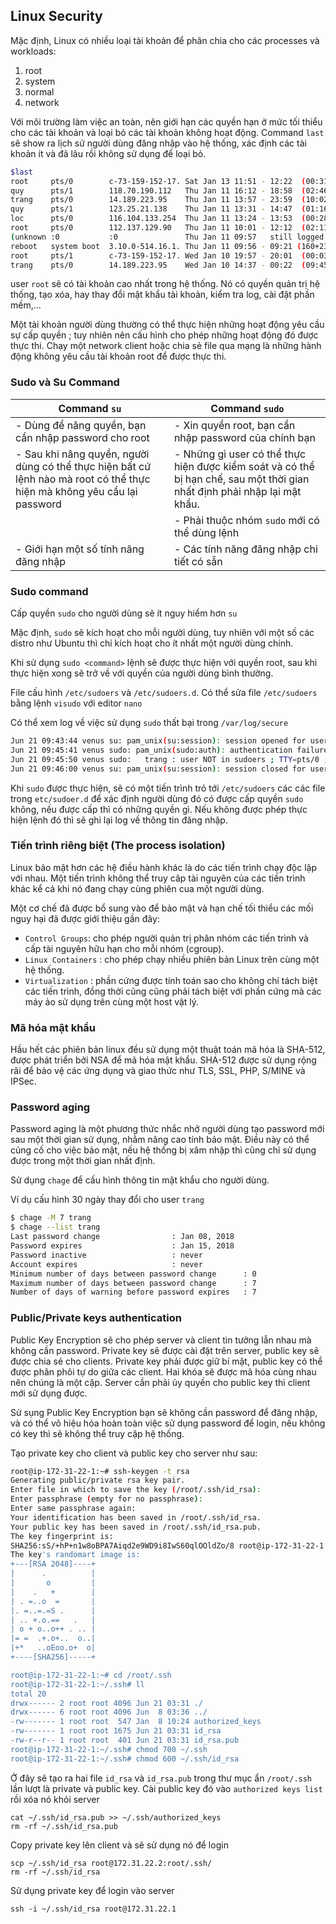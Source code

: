 ﻿## Linux Security

Mặc định, Linux có nhiều loại tài khoản để phân chia cho các processes và workloads:

1. root
2. system
3. normal
4. network

Với môi trường làm việc an toàn, nên giới hạn các quyền hạn ở mức tối thiểu cho các tài khoản và loại bỏ các tài khoản không hoạt động. Command `last` sẽ show ra lịch sử người dùng đăng nhập vào hệ thống, xác định các tài khoản ít và đã lâu rồi không sử dụng để loại bỏ.

```sh
$last
root     pts/0        c-73-159-152-17. Sat Jan 13 11:51 - 12:22  (00:31)    
quy      pts/1        118.70.190.112   Thu Jan 11 16:12 - 18:58  (02:46)    
trang    pts/0        14.189.223.95    Thu Jan 11 13:57 - 23:59  (10:02)    
quy      pts/1        123.25.21.138    Thu Jan 11 13:31 - 14:47  (01:16)    
loc      pts/0        116.104.133.254  Thu Jan 11 13:24 - 13:53  (00:28)    
root     pts/0        112.137.129.90   Thu Jan 11 10:01 - 12:12  (02:11)    
(unknown :0           :0               Thu Jan 11 09:57   still logged in   
reboot   system boot  3.10.0-514.16.1. Thu Jan 11 09:56 - 09:21 (160+23:24) 
root     pts/1        c-73-159-152-17. Wed Jan 10 19:57 - 20:01  (00:03)    
trang    pts/0        14.189.223.95    Wed Jan 10 14:37 - 00:22  (09:45)  
```

user `root` sẽ có tài khoản cao nhất trong hệ thống. Nó có quyền quản trị hệ thống, tạo xóa, hay thay đổi mật khẩu tài khoản, kiểm tra log, cài đặt phần mềm,...

Một tài khoản người dùng thường có thể thực hiện những hoạt động yêu cầu sự cấp quyền ; tuy nhiên nên cấu hình cho phép những hoạt động đó được thực thi. Chạy một network client hoặc chia sẻ file qua mạng là những hành động
không yêu cầu tài khoản root để được thực thi.

### Sudo và Su Command

|Command `su`|Command `sudo`|
|------------|--------------|
|- Dùng để nâng quyền, bạn cần nhập password cho root|- Xin quyền root, bạn cần nhập password của chính bạn|
|- Sau khi nâng quyền, người dùng có thể thực hiện bất cứ lệnh nào mà root có thể thực hiện mà không yêu cầu lại password|- Những gì user có thể thực hiện được kiểm soát và có thể bị hạn chế, sau một thời gian nhất định phải nhập lại mật khẩu.
||- Phải thuộc nhóm `sudo` mới có thể dùng lệnh|
|- Giới hạn một số tính năng đăng nhập|- Các tính năng đăng nhập chi tiết có sẵn|

### Sudo command

Cấp quyền `sudo` cho người dùng sẽ ít nguy hiểm hơn `su`

Mặc định, `sudo` sẽ kích hoạt cho mỗi người dùng, tuy nhiên với một số các distro như Ubuntu thì chỉ kích hoạt cho ít nhất một người dùng chính.

Khi sử dụng `sudo <command>` lệnh sẽ được thực hiện với quyền root, sau khi thực hiện xong sẽ trở về với quyền của người dùng bình thường.

File cấu hình `/etc/sudoers` và `/etc/sudoers.d`. Có thể sửa file `/etc/sudoers` bằng lệnh `visudo` với editor `nano`

Có thể xem log về việc sử dụng `sudo` thất bại trong `/var/log/secure`

```sh
Jun 21 09:43:44 venus su: pam_unix(su:session): session opened for user trang by root(uid=0)
Jun 21 09:45:41 venus sudo: pam_unix(sudo:auth): authentication failure; logname=root uid=1005 euid=0 tty=/dev/pts/0 ruser=trang rhost=  user=trang
Jun 21 09:45:50 venus sudo:   trang : user NOT in sudoers ; TTY=pts/0 ; PWD=/root ; USER=root ; COMMAND=apt-get install nfs-common
Jun 21 09:46:00 venus su: pam_unix(su:session): session closed for user trang
```

Khi `sudo` được thực hiện, sẽ có một tiến trình trỏ tới `/etc/sudoers` các các file trong `etc/sudoer.d` để xác định người dùng đó có được cấp quyền `sudo` không, nếu được cấp thì có những quyền gì. Nếu không được phép thực hiện lệnh đó thì sẽ ghi lại log về thông tin đăng nhập.

### Tiến trình riêng biệt (The process isolation)

Linux bảo mật hơn các hệ điều hành khác là do các tiến trình chạy độc lập với nhau. Một tiến trình không thể truy câp tài nguyên của các tiến trình khác kể cả khi nó đang chạy cùng phiên cua một người dùng.

Một cơ chế đã được bổ sung vào để bảo mật và hạn chế tối thiểu các mối nguy hại đã được giới thiệu gần đây:

* `Control Groups`: cho phép người quản trị phân nhóm các tiến trình và cấp tài nguyên hữu hạn cho mỗi nhóm (cgroup).
* `Linux Containers` : cho phép chạy nhiều phiên bản Linux trên cùng một hệ thống.
* `Virtualization` : phần cứng được tính toán sao cho không chỉ tách biệt các tiến trình, đồng thời cũng cũng phải tách biệt với phần cứng mà các máy ảo sử dụng trên cùng một host vật lý.

### Mã hóa mật khẩu

Hầu hết các phiên bản linux đều sử dụng một thuật toán mã hóa là SHA-512, được phát triển bởi NSA để mã hóa mật khẩu. SHA-512 được sử dụng rộng rãi để bảo vệ các ứng dụng và giao thức như TLS, SSL, PHP, S/MINE và IPSec.

### Password aging

Password aging là một phương thức nhắc nhở người dùng tạo password mới sau một thời gian sử dụng, nhằm nâng cao tính bảo mật. Điều này có thể củng cố cho việc bảo mật, nếu hệ thống bị xâm nhập thì cũng chỉ sử dụng được trong một thời gian nhất định.

Sử dụng `chage` để cấu hình thông tin mật khẩu cho người dùng.

Ví dụ cấu hình 30 ngày thay đổi cho user `trang`

```sh
$ chage -M 7 trang
$ chage --list trang
Last password change				: Jan 08, 2018
Password expires					: Jan 15, 2018
Password inactive					: never
Account expires						: never
Minimum number of days between password change		: 0
Maximum number of days between password change		: 7
Number of days of warning before password expires	: 7
```

### Public/Private keys authentication

Public Key Encryption sẽ cho phép server và client tin tưởng lẫn nhau mà không cần password. Private key sẽ được cài đặt trên server, public key sẽ được chia sẻ cho clients. Private key phải được giữ bí mật, public key có thể được phân phôi tự do giữa các client. Hai khóa sẽ được mã hóa cùng nhau nên chúng là một cặp. Server cần phải ủy quyền cho public key thì client mới sử dụng được.

Sử sụng Public Key Encryption bạn sẽ không cần password để đăng nhập, và có thể vô hiệu hóa hoàn toàn việc sử dụng password để login, nếu không có key thì sẽ không thể truy cập hệ thống.

Tạo private key cho client và public key cho server như sau:

```sh
root@ip-172-31-22-1:~# ssh-keygen -t rsa
Generating public/private rsa key pair.
Enter file in which to save the key (/root/.ssh/id_rsa): 
Enter passphrase (empty for no passphrase): 
Enter same passphrase again: 
Your identification has been saved in /root/.ssh/id_rsa.
Your public key has been saved in /root/.ssh/id_rsa.pub.
The key fingerprint is:
SHA256:sS/+hP+n1w8oBPA7Aiqd2e9WD9i8IwS60qlOOldZo/8 root@ip-172-31-22-1
The key's randomart image is:
+---[RSA 2048]----+
|      .          |
|       o         |
|    .   +        |
| . =..o  =       |
|. =..=.=S .      |
| .. +.o.==   .   |
| o + o..o++ . .. |
|= =  .+.o+..  o..|
|+*   ..oEoo.o+  o|
+----[SHA256]-----+

root@ip-172-31-22-1:~# cd /root/.ssh
root@ip-172-31-22-1:~/.ssh# ll
total 20
drwx------ 2 root root 4096 Jun 21 03:31 ./
drwx------ 6 root root 4096 Jun  8 03:36 ../
-rw------- 1 root root  547 Jan  8 10:24 authorized_keys
-rw------- 1 root root 1675 Jun 21 03:31 id_rsa
-rw-r--r-- 1 root root  401 Jun 21 03:31 id_rsa.pub
root@ip-172-31-22-1:~/.ssh# chmod 700 ~/.ssh
root@ip-172-31-22-1:~/.ssh# chmod 600 ~/.ssh/id_rsa
```

Ở đây sẽ tạo ra hai file `id_rsa` và `id_rsa.pub` trong thư mục ẩn `/root/.ssh` lần lượt là private và public key. Cài public key đó vào `authorized keys list` rồi xóa nó khỏi server 

	cat ~/.ssh/id_rsa.pub >> ~/.ssh/authorized_keys
	rm -rf ~/.ssh/id_rsa.pub

Copy private key lên client và sẽ sử dụng nó để login

	scp ~/.ssh/id_rsa root@172.31.22.2:root/.ssh/
	rm -rf ~/.ssh/id_rsa

Sử dụng private key để login vào server

	ssh -i ~/.ssh/id_rsa root@172.31.22.1

